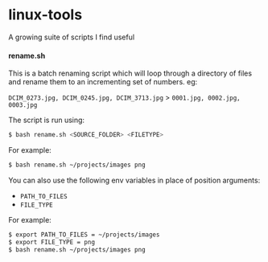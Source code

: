 # linux-tools
A growing suite of scripts I find useful


#### rename.sh

This is a batch renaming script which will loop through a directory of files and rename them to an incrementing set of numbers. eg:

`DCIM_0273.jpg, DCIM_0245.jpg, DCIM_3713.jpg` > `0001.jpg, 0002.jpg, 0003.jpg`

The script is run using:

```bash
$ bash rename.sh <SOURCE_FOLDER> <FILETYPE>
```

For example:

```bash
$ bash rename.sh ~/projects/images png
```

You can also use the following env variables in place of position arguments:

 * `PATH_TO_FILES`
 * `FILE_TYPE`

For example:

```bash
$ export PATH_TO_FILES = ~/projects/images
$ export FILE_TYPE = png
$ bash rename.sh ~/projects/images png
```